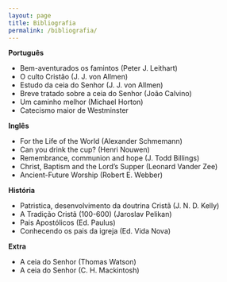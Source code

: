 ```yaml
---
layout: page
title: Bibliografia
permalink: /bibliografia/
---
```


**Português**

* Bem-aventurados os famintos (Peter J. Leithart) 
* O culto Cristão (J. J. von Allmen)
* Estudo da ceia do Senhor (J. J. von Allmen)
* Breve tratado sobre a ceia do Senhor (João Calvino)
* Um caminho melhor (Michael Horton)
* Catecismo maior de Westminster

**Inglês**

* For the Life of the World (Alexander Schmemann) 
* Can you drink the cup? (Henri Nouwen)
* Remembrance, communion and hope (J. Todd Billings)
* Christ, Baptism and the Lord’s Supper (Leonard Vander Zee)
* Ancient-Future Worship (Robert E. Webber)


**História**


* Patristica, desenvolvimento da doutrina Cristã (J. N. D. Kelly)
* A Tradição Cristã (100-600) (Jaroslav Pelikan)
* Pais Apostólicos (Ed. Paulus)
* Conhecendo os pais da igreja (Ed. Vida Nova)


**Extra**

* A ceia do Senhor (Thomas Watson)
* A ceia do Senhor (C. H. Mackintosh)

